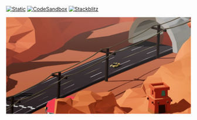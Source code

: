 [![Static](https://img.shields.io/badge/demo-%23646CFF.svg?logo=html5&logoColor=white)](https://pmndrs.github.io/examples/racing-game)
[![CodeSandbox](https://img.shields.io/badge/codesandbox-040404?logo=codesandbox&logoColor=DBDBDB)](https://codesandbox.io/s/github/pmndrs/examples/tree/main/demos/racing-game)
[![Stackblitz](https://img.shields.io/badge/stackblitz-fff?logo=Stackblitz&logoColor=1389FD)](https://stackblitz.com/github/pmndrs/examples/tree/main/demos/racing-game)

![](thumbnail.png)

